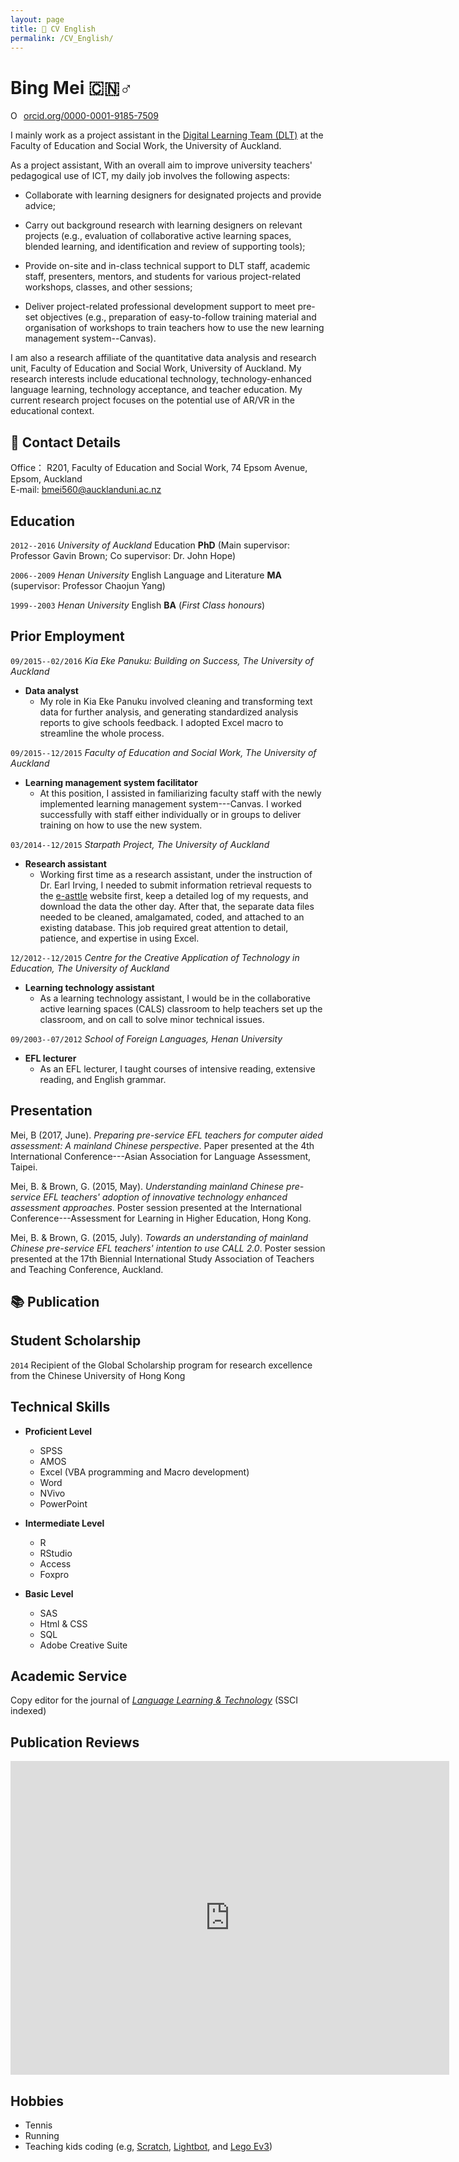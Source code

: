 ```yaml
---
layout: page
title: 📌 CV English
permalink: /CV_English/
---
```


# Bing Mei 🇨🇳♂️

<div itemscope itemtype="https://schema.org/Person"><a itemprop="sameAs" content="https://orcid.org/0000-0001-9185-7509" href="https://orcid.org/0000-0001-9185-7509" target="orcid.widget" rel="noopener noreferrer" style="vertical-align:top;"><img src="https://orcid.org/sites/default/files/images/orcid_16x16.png" style="width:1em;margin-right:.5em;" alt="ORCID iD icon">orcid.org/0000-0001-9185-7509</a></div>

I mainly work as a project assistant in the [Digital Learning Team (DLT)](http://www.education.auckland.ac.nz/en/about/teaching-learning/create.html) at the Faculty of Education and Social Work, the University of Auckland.



As a project assistant, With an overall aim to improve university teachers' pedagogical use of ICT, my daily job involves the following aspects:

  * Collaborate with learning designers for designated projects and provide advice;

  * Carry out background research with learning designers on relevant projects (e.g., evaluation of collaborative active learning spaces, blended learning, and identification and review of supporting tools);

  * Provide on-site and in-class technical support to DLT staff, academic staff, presenters, mentors, and students for various project-related workshops, classes, and other sessions;

  * Deliver project-related professional development support to meet pre-set objectives (e.g., preparation of easy-to-follow training material and organisation of workshops to train teachers how to use the new learning management system--Canvas).

I am also a research affiliate of the quantitative data analysis and research unit, Faculty of Education and Social Work, University of Auckland. My research interests include educational technology, technology-enhanced language learning, technology acceptance, and teacher education. My current research project focuses on the potential use of AR/VR in the educational context.

## 📇 Contact Details

  Office： R201, Faculty of Education and Social Work, 74 Epsom Avenue, Epsom, Auckland  
  E-mail: bmei560@aucklanduni.ac.nz  


## Education
`2012--2016`
_University of Auckland_ Education __PhD__ (Main supervisor: Professor Gavin Brown; Co supervisor: Dr. John Hope)

`2006--2009`
_Henan University_ English Language and Literature __MA__ (supervisor: Professor Chaojun Yang)

`1999--2003`
_Henan University_ English __BA__ (_First Class honours_)

## Prior Employment

`09/2015--02/2016`
_Kia Eke Panuku: Building on Success, The University of Auckland_

* **Data analyst**
    * My role in Kia Eke Panuku involved cleaning and transforming text data for further analysis, and generating standardized analysis reports to give schools feedback. I adopted Excel macro to streamline the whole process.

`09/2015--12/2015`
_Faculty of Education and Social Work, The University of Auckland_

* **Learning management system facilitator**
     * At this position, I assisted in familiarizing faculty staff with the newly implemented learning management system---Canvas. I worked successfully with staff either individually or in groups to deliver training on how to use the new system.

`03/2014--12/2015`
_Starpath Project, The University of Auckland_

* **Research assistant**
    * Working first time as a research assistant, under the instruction of Dr. Earl Irving, I needed to submit information retrieval requests to the [e-asttle](http://e-asttle.tki.org.nz/) website first, keep a detailed log of my requests, and download the data the other day. After that, the separate data files needed to be cleaned, amalgamated, coded, and attached to an existing database. This job required great attention to detail, patience, and expertise in using Excel.

`12/2012--12/2015`
_Centre for the Creative Application of Technology in Education, The University of Auckland_

* **Learning technology assistant**
    * As a learning technology assistant, I would be in the collaborative active learning spaces (CALS) classroom to help teachers set up the classroom, and on call to solve minor technical issues.

`09/2003--07/2012`
_School of Foreign Languages, Henan University_

* **EFL lecturer**
    * As an EFL lecturer, I taught courses of intensive reading, extensive reading, and English grammar.  

## Presentation

Mei, B (2017, June). _Preparing pre-service EFL teachers for computer aided assessment: A mainland Chinese perspective_. Paper presented at the 4th International Conference---Asian Association for Language Assessment, Taipei.

Mei, B. & Brown, G. (2015, May). _Understanding mainland Chinese pre-service EFL teachers' adoption of innovative technology enhanced assessment approaches_. Poster session presented at the International Conference---Assessment for Learning in Higher Education, Hong Kong.

Mei, B. & Brown, G. (2015, July). _Towards an understanding of mainland Chinese pre-service EFL teachers' intention to use CALL 2.0_. Poster session presented at the 17th Biennial International Study Association of Teachers and Teaching Conference, Auckland.

##  📚 Publication

<script src="https://bibbase.org/show?bib=https%3A%2F%2Fapi.zotero.org%2Fusers%2F1365598%2Fcollections%2FXYC47ZTD%2Fitems%3Fkey%3DXPeILBDiY6SJLW90nV0aqGVs%26format%3Dbibtex%26limit%3D100&jsonp=1"></script>


## Student Scholarship

`2014`
Recipient of the Global Scholarship program for research excellence from the Chinese University of Hong Kong

## Technical Skills

  * __Proficient Level__
    * SPSS
    + AMOS
    * Excel (VBA programming and Macro development)
    * Word
    * NVivo
    * PowerPoint  

  * __Intermediate Level__
    * R
    * RStudio
    * Access
    * Foxpro

  * __Basic Level__
    * SAS
    * Html & CSS
    * SQL
    * Adobe Creative Suite  

## Academic Service

Copy editor for the journal of _[Language Learning & Technology](http://llt.msu.edu/)_ (SSCI indexed)

## Publication Reviews

<!-- start Publons.com widget -->
<iframe src="https://publons.com/author/1474000/widget/embed/?width=640&height=460" width="700" height="500" style="border: solid 1px #ddd;"></iframe>
<!-- end Publons.com widget -->

## Hobbies

  + Tennis
  + Running
  + Teaching kids coding (e.g, [Scratch](https://scratch.mit.edu/),  [Lightbot](https://lightbot.com/), and [Lego Ev3](http://www.lego.com/en-us/mindstorms))
